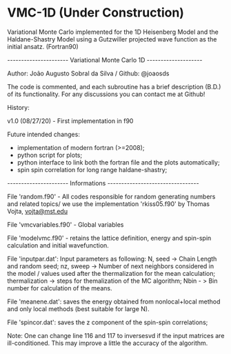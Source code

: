 # VMC-1D (Under Construction)
Variational Monte Carlo implemented for the 1D Heisenberg Model and the Haldane-Shastry Model using a Gutzwiller projected wave function as the initial ansatz. (Fortran90) 


 ---------------------- Variational Monte Carlo 1D --------------------

 Author: João Augusto Sobral da Silva / Github: @joaosds

 The code is commented, and each subroutine has a brief description (B.D.)
 of its functionality. For any discussions you can contact me at Github!

 History:

  v1.0 (08/27/20) - First implementation in f90
  
 Future intended changes:
  - implementation of modern fortran (>=2008);
  - python script for plots;
  - python interface to link both the fortran file and the plots automatically;
  - spin spin correlation for long range haldane-shastry;

 ---------------------- Informations ---------------------------------

 File 'random.f90' - All codes responsible for random generating numbers
 and related topics/ we use the implementation 'rkiss05.f90' by Thomas Vojta,
 vojta@mst.edu

 File 'vmcvariables.f90' - Global variables

 File 'modelvmc.f90' - retains the lattice definition, energy and spin-spin
 calculation and initial wavefunction.
 
 File 'inputpar.dat': Input parameters as following:
 N, seed -> Chain Length and random seed;
 nz, sweep -> Number of next neighbors considered in the model / values
 used after the thermalization for the mean calculation;
 thermalization -> steps for themalization of the MC algorithm;
 Nbin - > Bin number for calculation of the means.

 File 'meanene.dat': saves the energy obtained from nonlocal+local method
 and only local methods (best suitable for large N).

 File 'spincor.dat': saves the z component of the spin-spin correlations;

 Note: One can change line 116 and 117 to inversesvd if the input matrices
 are ill-conditioned. This may improve a little the accuracy of the algorithm.
